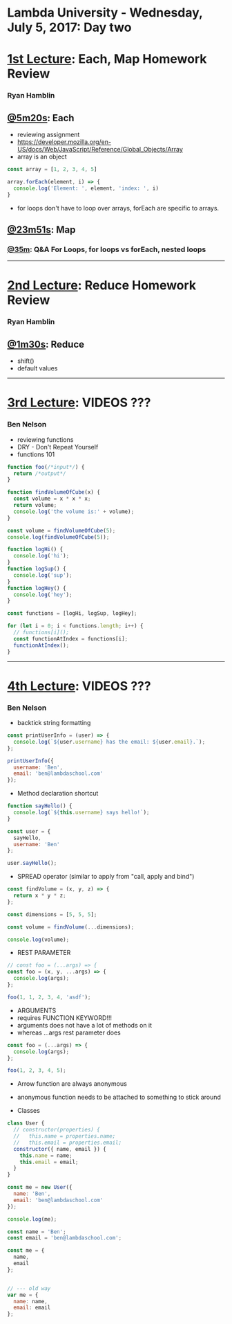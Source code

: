 # Lambda University - Wednesday, July 5, 2017: Day two

# [1st Lecture](https://youtu.be/P6lw-HOaqmI): Each, Map Homework Review
### Ryan Hamblin

## [@5m20s](https://youtu.be/P6lw-HOaqmI?t=5m20s): Each
- reviewing assignment
- https://developer.mozilla.org/en-US/docs/Web/JavaScript/Reference/Global_Objects/Array
- array is an object

```js
const array = [1, 2, 3, 4, 5]

array.forEach(element, i) => {
  console.log('Element: ', element, 'index: ', i)
}
```

- for loops don't have to loop over arrays, forEach are specific to arrays.

## [@23m51s](https://youtu.be/P6lw-HOaqmI?t=23m51s): Map

### [@35m](https://youtu.be/P6lw-HOaqmI?t=35m): Q&A For Loops, for loops vs forEach, nested loops

***

# [2nd Lecture](https://youtu.be/dyyuDaZngXc): Reduce Homework Review
### Ryan Hamblin
## [@1m30s](https://youtu.be/P6lw-HOaqmI?t=1m30s): Reduce
- shift()
- default values


***

# [3rd Lecture](): VIDEOS ???
### Ben Nelson
- reviewing functions
- DRY - Don't Repeat Yourself
- functions 101

```js
function foo(/*input*/) {
  return /*output*/
}

function findVolumeOfCube(x) {
  const volume = x * x * x;
  return volume;
  console.log('the volume is:' + volume);
}

const volume = findVolumeOfCube(5);
console.log(findVolumeOfCube(5));
```

```js
function logHi() {
  console.log('hi');
}
function logSup() {
  console.log('sup');
}
function logHey() {
  console.log('hey');
}

const functions = [logHi, logSup, logHey];

for (let i = 0; i < functions.length; i++) {
  // functions[i]();
  const functionAtIndex = functions[i];
  functionAtIndex();
}
```

***

# [4th Lecture](): VIDEOS ???
### Ben Nelson
- backtick string formatting

```js
const printUserInfo = (user) => {
  console.log(`${user.username} has the email: ${user.email}.`);
};

printUserInfo({
  username: 'Ben',
  email: 'ben@lambdaschool.com'
});
```

- Method declaration shortcut

```js
function sayHello() {
  console.log(`${this.username} says hello!`);
}

const user = {
  sayHello,
  username: 'Ben'
};

user.sayHello();
```

- SPREAD operator (similar to apply from "call, apply and bind")

```js
const findVolume = (x, y, z) => {
  return x * y * z;
};

const dimensions = [5, 5, 5];

const volume = findVolume(...dimensions);

console.log(volume);
```

- REST PARAMETER

```js
// const foo = (...args) => {
const foo = (x, y, ...args) => {
  console.log(args);
};

foo(1, 1, 2, 3, 4, 'asdf');
```

- ARGUMENTS
- requires FUNCTION KEYWORD!!!
- arguments does not have a lot of methods on it
- whereas ...args rest parameter does

```js
const foo = (...args) => {
  console.log(args);
};

foo(1, 2, 3, 4, 5);
```

- Arrow function are always anonymous
- anonymous function needs to be attached to something to stick around

- Classes

```js
class User {
  // constructor(properties) {
  //   this.name = properties.name;
  //   this.email = properties.email;
  constructor({ name, email }) {
    this.name = name;
    this.email = email;
  }
}

const me = new User({
  name: 'Ben',
  email: 'ben@lambdaschool.com'
});

console.log(me);
```

```js
const name = 'Ben';
const email = 'ben@lambdaschool.com';

const me = {
  name,
  email
};


// --- old way
var me = {
  name: name,
  email: email
};
```
